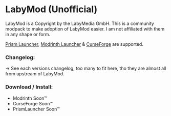 # LabyMod (Unofficial)
LabyMod is a Copyright by the LabyMedia GmbH. This is a community modpack to make adoption of LabyMod easier. I am not affiliated with them in any shape or form.

[Prism Launcher](https://prismlauncher.org/), [Modrinth Launcher](https://modrinth.com/app) & [CurseForge](https://www.curseforge.com/download/app) are supported.

### Changelog:
-> See each versions changelog, too many to fit here, tho they are almost all from upstream of LabyMod.

### Download / Install:
 - Modrinth Soon™️
 - CurseForge Soon™️
 - PrismLauncher Soon™️
